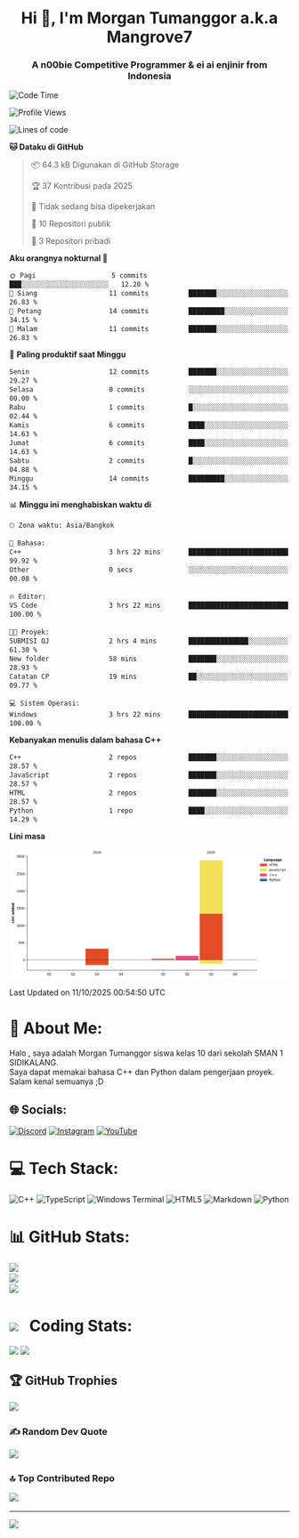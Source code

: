 <h1 align="center">Hi 👋, I'm Morgan Tumanggor a.k.a Mangrove7</h1>
<h3 align="center">A n00bie Competitive Programmer & ei ai enjinir from Indonesia</h3>

<!--START_SECTION:waka-->
![Code Time](http://img.shields.io/badge/Code%20Time-47%20hrs%2052%20mins-blue)

![Profile Views](http://img.shields.io/badge/Profil%20dilihat-39-blue)

![Lines of code](https://img.shields.io/badge/Sejak%20Hello%20World%20aku%20telah%20menulis-3.3%20thousand%20baris%20kode-blue)

**🐱 Dataku di GitHub** 

> 📦 64.3 kB Digunakan di GitHub Storage 
 > 
> 🏆 37 Kontribusi pada 2025
 > 
> 🚫 Tidak sedang bisa dipekerjakan
 > 
> 📜 10 Repositori publik 
 > 
> 🔑 3 Repositori pribadi 
 > 
**Aku orangnya nokturnal 🦉** 

```text
🌞 Pagi                   5 commits           ███░░░░░░░░░░░░░░░░░░░░░░   12.20 % 
🌆 Siang                  11 commits          ███████░░░░░░░░░░░░░░░░░░   26.83 % 
🌃 Petang                 14 commits          █████████░░░░░░░░░░░░░░░░   34.15 % 
🌙 Malam                  11 commits          ███████░░░░░░░░░░░░░░░░░░   26.83 % 
```
📅 **Paling produktif saat Minggu** 

```text
Senin                    12 commits          ███████░░░░░░░░░░░░░░░░░░   29.27 % 
Selasa                   0 commits           ░░░░░░░░░░░░░░░░░░░░░░░░░   00.00 % 
Rabu                     1 commits           █░░░░░░░░░░░░░░░░░░░░░░░░   02.44 % 
Kamis                    6 commits           ████░░░░░░░░░░░░░░░░░░░░░   14.63 % 
Jumat                    6 commits           ████░░░░░░░░░░░░░░░░░░░░░   14.63 % 
Sabtu                    2 commits           █░░░░░░░░░░░░░░░░░░░░░░░░   04.88 % 
Minggu                   14 commits          █████████░░░░░░░░░░░░░░░░   34.15 % 
```


📊 **Minggu ini menghabiskan waktu di** 

```text
🕑︎ Zona waktu: Asia/Bangkok

💬 Bahasa: 
C++                      3 hrs 22 mins       █████████████████████████   99.92 % 
Other                    0 secs              ░░░░░░░░░░░░░░░░░░░░░░░░░   00.08 % 

🔥 Editor: 
VS Code                  3 hrs 22 mins       █████████████████████████   100.00 % 

🐱‍💻 Proyek: 
SUBMISI OJ               2 hrs 4 mins        ███████████████░░░░░░░░░░   61.30 % 
New folder               58 mins             ███████░░░░░░░░░░░░░░░░░░   28.93 % 
Catatan CP               19 mins             ██░░░░░░░░░░░░░░░░░░░░░░░   09.77 % 

💻 Sistem Operasi: 
Windows                  3 hrs 22 mins       █████████████████████████   100.00 % 
```

**Kebanyakan menulis dalam bahasa C++** 

```text
C++                      2 repos             ███████░░░░░░░░░░░░░░░░░░   28.57 % 
JavaScript               2 repos             ███████░░░░░░░░░░░░░░░░░░   28.57 % 
HTML                     2 repos             ███████░░░░░░░░░░░░░░░░░░   28.57 % 
Python                   1 repo              ████░░░░░░░░░░░░░░░░░░░░░   14.29 % 
```



**Lini masa**

![Lines of Code chart](https://raw.githubusercontent.com/Mangroove7/Mangroove7/main/assets/bar_graph.png)


 Last Updated on 11/10/2025 00:54:50 UTC
<!--END_SECTION:waka-->
# 💫 About Me:
Halo , saya adalah Morgan Tumanggor siswa kelas 10 dari sekolah SMAN 1 SIDIKALANG.<br>Saya dapat memakai bahasa C++ dan Python dalam pengerjaan proyek.<br>Salam kenal semuanya ;D


## 🌐 Socials:
[![Discord](https://img.shields.io/badge/Discord-%237289DA.svg?logo=discord&logoColor=white)](https://discord.gg/stsnmorgan) [![Instagram](https://img.shields.io/badge/Instagram-%23E4405F.svg?logo=Instagram&logoColor=white)](https://instagram.com/morgan.tgr) [![YouTube](https://img.shields.io/badge/YouTube-%23FF0000.svg?logo=YouTube&logoColor=white)](https://youtube.com/@Mangrove7) 

# 💻 Tech Stack:
![C++](https://img.shields.io/badge/c++-%2300599C.svg?style=for-the-badge&logo=c%2B%2B&logoColor=white) ![TypeScript](https://img.shields.io/badge/typescript-%23007ACC.svg?style=for-the-badge&logo=typescript&logoColor=white) ![Windows Terminal](https://img.shields.io/badge/Windows%20Terminal-%234D4D4D.svg?style=for-the-badge&logo=windows-terminal&logoColor=white) ![HTML5](https://img.shields.io/badge/html5-%23E34F26.svg?style=for-the-badge&logo=html5&logoColor=white) ![Markdown](https://img.shields.io/badge/markdown-%23000000.svg?style=for-the-badge&logo=markdown&logoColor=white) ![Python](https://img.shields.io/badge/python-3670A0?style=for-the-badge&logo=python&logoColor=ffdd54)
# 📊 GitHub Stats:
![](https://github-readme-stats.vercel.app/api?username=Mangroove7&theme=default&hide_border=false&include_all_commits=false&count_private=false)<br/>
![](https://nirzak-streak-stats.vercel.app/?user=Mangroove7&theme=default&hide_border=false)<br/>
![](https://github-readme-stats.vercel.app/api/top-langs/?username=Mangroove7&theme=default&hide_border=false&include_all_commits=false&count_private=false&layout=compact)

# <img src="https://user-images.githubusercontent.com/74038190/216122049-276bc7a5-c760-4849-805a-995d8fa6ea13.png" width="50px" /> &nbsp; Coding Stats: 
![](https://github-readme-stats.vercel.app/api/wakatime?username=Mangrove7&api_domain=wakapi.dev&bg_color=1A202C&title_color=2F855A&icon_color=2F855A&text_color=ffffff&custom_title=Wakapi.dev+Stats+%28All+Time%29&layout=compact)
![](https://wakatime.com/share/@b2ac8e19-d71b-4475-8a9f-9ee98d23ede1/311706b4-7069-4cc6-ad72-27c189459705.svg)

## 🏆 GitHub Trophies
![](https://github-profile-trophy.vercel.app/?username=Mangroove7&theme=radical&no-frame=false&no-bg=true&margin-w=4)

### ✍️ Random Dev Quote
![](https://quotes-github-readme.vercel.app/api?type=horizontal&theme=radical)

### 🔝 Top Contributed Repo
![](https://github-contributor-stats.vercel.app/api?username=Mangroove7&limit=5&theme=dark&combine_all_yearly_contributions=true)

---
[![](https://visitcount.itsvg.in/api?id=Mangroove7&icon=0&color=0)](https://visitcount.itsvg.in)

<!-- Proudly created with GPRM ( https://gprm.itsvg.in ) -->
